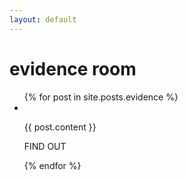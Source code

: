 ```yaml
---
layout: default
---
```

<div class="home">
  <h1 class="page-heading">evidence room</h1>
  <ul class="post-list">
    {% for post in site.posts.evidence %}
      <li>
        <a class="post-link" href="{{ post.url | prepend: site.baseurl }}"></a> 
        <span class="post-meta"></span> <br/>
          <p> {{ post.content }} </p>
        <p>
          <a class = "query-execute read-more"> FIND OUT </a>
        </p>
      </li>
    {% endfor %}
  </ul>
</div>

